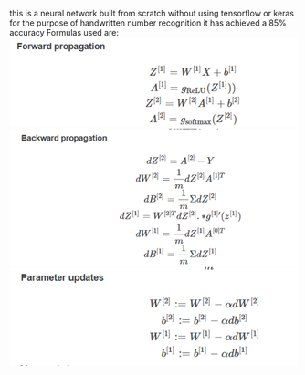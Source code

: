 this is a neural network built from scratch without using tensorflow or keras for the purpose of handwritten number recognition
it has achieved a 85% accuracy
Formulas used are:
![alt text](formulas/forwardprop.png)
![alt text](formulas/backprop.png)
![alt text](formulas/params.png)
